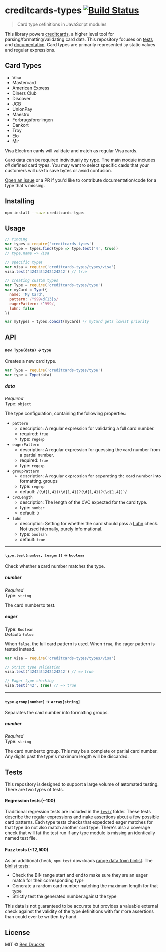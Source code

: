 # creditcards-types [![Build Status](https://travis-ci.org/bendrucker/creditcards-types.svg?branch=master)](https://travis-ci.org/bendrucker/creditcards-types)

> Card type definitions in JavaScript modules

This library powers [creditcards](https://github.com/bendrucker/creditcards), a higher level tool for parsing/formatting/validating card data. This repository focuses on [tests](#tests) and [documentation](docs). Card types are primarily represented by static values and regular expressions.

## Card Types

* Visa
* Mastercard
* American Express
* Diners Club
* Discover
* JCB
* UnionPay
* Maestro
* Forbrugsforeningen
* Dankort
* Troy
* Elo
* Mir

Visa Electron cards will validate and match as regular Visa cards. 

Card data can be required individually by [type](types/). The main module includes _all_ defined card types. You may want to select specific cards that your customers will use to save bytes or avoid confusion.

[Open an issue](https://github.com/bendrucker/creditcards-types/issues/new) or a PR if you'd like to contribute documentation/code for a type that's missing.

## Installing

```sh
npm install --save creditcards-types
```

## Usage

```js
// finding
var types = require('creditcards-types')
var type = types.find(type => type.test('4', true))
// type.name => Visa

// specific types
var visa = require('creditcards-types/types/visa')
visa.test('4242424242424242') // true

// creating custom types
var Type = require('creditcards-types/type')
var myCard = Type({
  name: 'My Card',
  pattern: /^999\d{13}$/
  eagerPattern: /^999/,
  luhn: false
})

var myTypes = types.concat(myCard) // myCard gets lowest priority
```

## API

#### `new Type(data)` -> `type`

Creates a new card type.

```js
var Type = require('creditcards-types/type')
var type = Type(data)
```

##### data

*Required*  
Type: `object`

The type configuration, containing the following properties:

* `pattern`
  * description: A regular expression for validating a full card number.
  * required: `true`
  * type: `regexp`
* `eagerPattern`
  * description: A regular expression for guessing the card number from a partial number.
  * required: `true`
  * type: `regexp`
* `groupPattern`
  * description: A regular expression for separating the card number into formatting. groups
  * type: `regexp`
  * default: `/(\d{1,4})(\d{1,4})?(\d{1,4})?(\d{1,4})?/`
* `cvcLength`
  * description: The length of the CVC expected for the card type.
  * type: `number`
  * default: `3`
* `luhn`
  * description: Setting for whether the card should pass a [Luhn](https://github.com/bendrucker/fast-luhn) check. Not used internally, purely informational.
  * type: `boolean`
  * default: `true`

---

#### `type.test(number, [eager])` -> `boolean`

Check whether a card number matches the type.

##### number

*Required*  
Type: `string`

The card number to test.

##### eager

Type: `Boolean`  
Default: `false`

When `false`, the full card pattern is used. When `true`, the eager pattern is tested instead.

```js
var visa = require('creditcards-types/types/visa')

// Strict type validation
visa.test('4242424242424242') // => true

// Eager type checking
visa.test('42', true) // => true
```

---

#### `type.group(number)` -> `array[string]`

Separates the card number into formatting groups. 

##### number

*Required*  
Type: `string`

The card number to group. This may be a complete or partial card number. Any digits past the type's maximum length will be discarded.

## Tests

This repository is designed to support a large volume of automated testing. There are two types of tests.

#### Regression tests (~100)

Traditional regression tests are included in the [`test/`](test) folder. These tests describe the regular expressions and make assertions about a few possible card patterns. Each type tests checks that expedcted eager matches for that type do not also match another card type. There's also a coverage check that will fail the test run if any type module is missing an identically named test file.

#### Fuzz tests (~12,500)

As an additional check, `npm test` downloads [range data from binlist](https://github.com/binlist/data). The [binlist tests](binlist-test.js):

* Check the BIN range start and end to make sure they are an eager match for their corresponding type
* Generate a random card number matching the maximum length for that type
* Strictly test the generated number against the type

This data is not guaranteed to be accurate but provides a valuable external check against the validity of the type definitions with far more assertions than could ever be written by hand. 



## License

MIT © [Ben Drucker](http://bendrucker.me)
